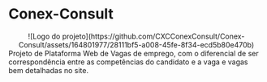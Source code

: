 # Conex-Consult
<div align="center">
![Logo do projeto](https://github.com/CXCConexConsult/Conex-Consult/assets/164801977/28111bf5-a008-45fe-8f34-ecd5b80e470b)
</div>
Projeto de Plataforma Web de Vagas de emprego, com o diferencial de ser correspondência entre as competências do candidato e a vaga e vagas bem detalhadas no site.
